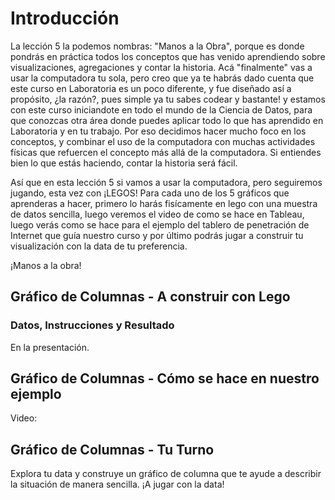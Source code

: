 ﻿# Introducción 
La lección 5 la podemos nombras: "Manos a la Obra", porque es donde pondrás en práctica todos los conceptos que has venido aprendiendo sobre visualizaciones, agregaciones y 
contar la historia. Acá "finalmente" vas a usar la computadora tu sola, pero creo que ya te habrás dado cuenta que este curso en Laboratoria es un poco diferente, 
y fue diseñado así a propósito, ¿la razón?, pues simple ya tu sabes codear y bastante! y estamos con este curso iniciandote en todo el mundo de la Ciencia de Datos, para que conozcas
otra área donde puedes aplicar todo lo que has aprendido en Laboratoria y en tu trabajo. Por eso decidimos hacer mucho foco en los conceptos, y combinar el uso de la computadora con muchas 
actividades físicas que refuercen el concepto más allá de la computadora. Si entiendes bien lo que estás haciendo, contar la historia será fácil. 

Así que en esta lección 5 si vamos a usar la computadora, pero seguiremos jugando, esta vez con ¡LEGOS! Para cada uno de los 5 gráficos que aprenderas a hacer, primero lo harás fisícamente
en lego con una muestra de datos sencilla, luego veremos el video de como se hace en Tableau, luego verás como se hace para el ejemplo del tablero de penetración de Internet que 
guía nuestro curso y por último podrás jugar a construir tu visualización con la data de tu preferencia. 

¡Manos a la obra! 

## Gráfico de Columnas - A construir con Lego

### Datos, Instrucciones y Resultado
En la presentación. 
 
## Gráfico de Columnas - Cómo se hace en nuestro ejemplo
Video:


## Gráfico de Columnas - Tu Turno 

Explora tu data y construye un gráfico de columna que te ayude a describir la situación de manera sencilla. ¡A jugar con la data!